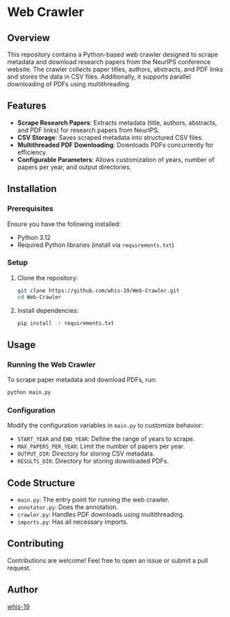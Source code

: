 # Web Crawler

## Overview
This repository contains a Python-based web crawler designed to scrape metadata and download research papers from the NeurIPS conference website. The crawler collects paper titles, authors, abstracts, and PDF links and stores the data in CSV files. Additionally, it supports parallel downloading of PDFs using multithreading.

## Features
- **Scrape Research Papers**: Extracts metadata (title, authors, abstracts, and PDF links) for research papers from NeurIPS.
- **CSV Storage**: Saves scraped metadata into structured CSV files.
- **Multithreaded PDF Downloading**: Downloads PDFs concurrently for efficiency.
- **Configurable Parameters**: Allows customization of years, number of papers per year, and output directories.

## Installation
### Prerequisites
Ensure you have the following installed:
- Python 3.12
- Required Python libraries (install via `requirements.txt`)

### Setup
1. Clone the repository:
   ```sh
   git clone https://github.com/whis-19/Web-Crawler.git
   cd Web-Crawler
   ```
2. Install dependencies:
   ```sh
   pip install -r requirements.txt
   ```
## Usage
### Running the Web Crawler
To scrape paper metadata and download PDFs, run:
```sh
python main.py
```

### Configuration
Modify the configuration variables in `main.py` to customize behavior:
- `START_YEAR` and `END_YEAR`: Define the range of years to scrape.
- `MAX_PAPERS_PER_YEAR`: Limit the number of papers per year.
- `OUTPUT_DIR`: Directory for storing CSV metadata.
- `RESULTS_DIR`: Directory for storing downloaded PDFs.

## Code Structure
- `main.py`: The entry point for running the web crawler.
- `annotator.py`: Does the annotation.
- `crawler.py`: Handles PDF downloads using multithreading.
- `imports.py`: Has all necessary imports.

## Contributing
Contributions are welcome! Feel free to open an issue or submit a pull request.

## Author
[whis-19](https://github.com/whis-19)

